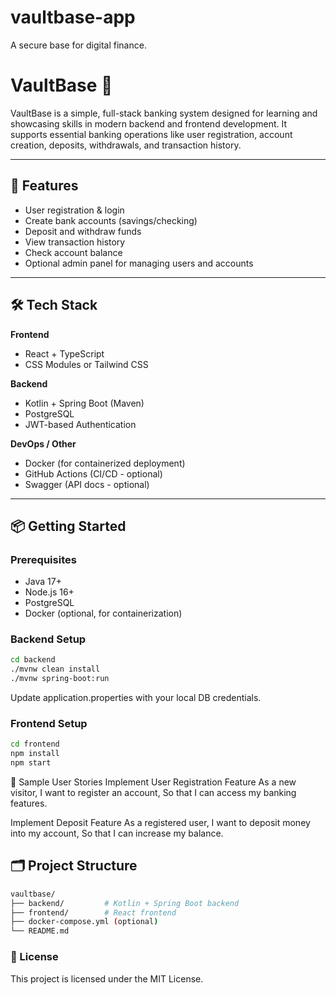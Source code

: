 # vaultbase-app
A secure base for digital finance.

# VaultBase 🏦

VaultBase is a simple, full-stack banking system designed for learning and showcasing skills in modern backend and frontend development. It supports essential banking operations like user registration, account creation, deposits, withdrawals, and transaction history.

---

## 🚀 Features

- User registration & login
- Create bank accounts (savings/checking)
- Deposit and withdraw funds
- View transaction history
- Check account balance
- Optional admin panel for managing users and accounts

---

## 🛠 Tech Stack

**Frontend**
- React + TypeScript
- CSS Modules or Tailwind CSS

**Backend**
- Kotlin + Spring Boot (Maven)
- PostgreSQL
- JWT-based Authentication

**DevOps / Other**
- Docker (for containerized deployment)
- GitHub Actions (CI/CD - optional)
- Swagger (API docs - optional)

---

## 📦 Getting Started

### Prerequisites
- Java 17+
- Node.js 16+
- PostgreSQL
- Docker (optional, for containerization)

### Backend Setup
```bash
cd backend
./mvnw clean install
./mvnw spring-boot:run
```
Update application.properties with your local DB credentials.

### Frontend Setup
```bash
cd frontend
npm install
npm start
```

🧪 Sample User Stories
Implement User Registration Feature
As a new visitor,
I want to register an account,
So that I can access my banking features.

Implement Deposit Feature
As a registered user,
I want to deposit money into my account,
So that I can increase my balance.

## 🗂 Project Structure
```bash
vaultbase/
├── backend/         # Kotlin + Spring Boot backend
├── frontend/        # React frontend
├── docker-compose.yml (optional)
└── README.md
```

### 📄 License
This project is licensed under the MIT License.

